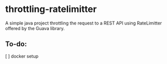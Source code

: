 # throttling-ratelimitter
A simple java project throttling the request to a REST API using RateLimitter offered by the Guava library.

## To-do:
[ ] docker setup
